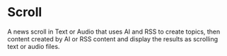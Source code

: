 # Scroll
A news scroll in Text or Audio that uses AI and RSS to create topics, then content created by AI or RSS content and display the results as scrolling text or audio files.
